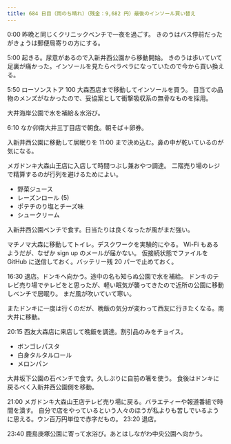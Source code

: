 ```yaml
---
title: 684 日目（雨のち晴れ）（残金：9,682 円）最後のインソール買い替え
---
```


0:00 昨晩と同じくクリニックベンチで一夜を過ごす。
きのうはバス停前だったがきょうは郵便局寄りの方にする。

5:00 起きる。尿意があるので入新井西公園から移動開始。
きのうは歩いていて足裏が痛かった。インソールを見たらペラペラになっていたので今から買い換える。

5:50 ローソンストア 100 大森西店まで移動してインソールを買う。
目当ての品物のメンズがなかったので、妥協案として衝撃吸収系の無骨なものを採用。

大井海岸公園で水を補給＆水浴び。

6:10 なか卯南大井三丁目店で朝食。朝そば＋卵券。

入新井西公園に移動して居眠りを 11:00 まで決め込む。鼻の中が乾いているのが気になる。

メガドンキ大森山王店に入店して時間つぶし兼おやつ調達。
二階売り場のレジで精算するのが行列を避けるためによい。

* 野菜ジュース
* レーズンロール (5)
* ポテチのり塩とチーズ味
* シュークリーム

入新井西公園ベンチで食す。日当たりは良くなったが風がまだ強い。

マチノマ大森に移動してトイレ。デスクワークを実験的にやる。
Wi-Fi もあるようだが、なぜか sign up のメールが届かない。
仮接続状態でファイルを GitHub に送信しておく。バッテリー残 20 パーで止めておく。

16:30 退店。ドンキへ向かう。途中の名も知らぬ公園で水を補給。
ドンキのテレビ売り場でテレビをと思ったが、軽い眠気が襲ってきたので近所の公園に移動しベンチで居眠り。
まだ風が吹いていて寒い。

またドンキに一度は行くのだが、晩飯の気分が変わって西友に行きたくなる。南大井に移動。

20:15 西友大森店に来店して晩飯を調達。割引品のみをチョイス。

* ボンゴレパスタ
* 白身タルタルロール
* メロンパン

大井坂下公園の石ベンチで食す。久しぶりに自前の箸を使う。
食後はドンキに戻るべく入新井西公園側を移動。

21:00 メガドンキ大森山王店テレビ売り場に戻る。バラエティーや報道番組で時間を潰す。
自分で店をやっているという人々のほうが私よりも苦しでいるように思える。ウン百万円単位で赤字だもの。
23:20 退店。

23:40 鹿島庚塚公園に寄って水浴び。あとはしながわ中央公園へ向かう。
